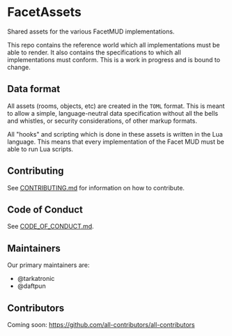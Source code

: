 # FacetAssets

Shared assets for the various FacetMUD implementations.

This repo contains the reference world which all implementations must be able to
render. It also contains the specifications to which all implementations must
conform. This is a work in progress and is bound to change.

## Data format

All assets (rooms, objects, etc) are created in the `TOML` format. This is meant
to allow a simple, language-neutral data specification without all the bells and
whistles, or security considerations, of other markup formats.

All "hooks" and scripting which is done in these assets is written in the Lua
language. This means that every implementation of the Facet MUD must be able to
run Lua scripts.

## Contributing

See [CONTRIBUTING.md](CONTRIBUTING.md) for information on how to contribute.

## Code of Conduct

See [CODE_OF_CONDUCT.md](CODE_OF_CONDUCT.md).

## Maintainers

Our primary maintainers are:

* @tarkatronic
* @daftpun

## Contributors

Coming soon: https://github.com/all-contributors/all-contributors
